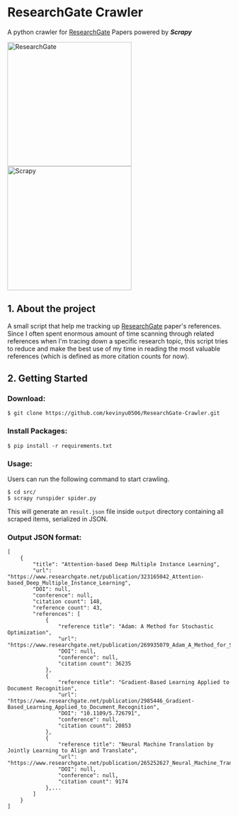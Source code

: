 # ResearchGate Crawler

A python crawler for <a href="https://www.researchgate.net/">ResearchGate</a> Papers powered by ***Scrapy*** 

<a href="https://www.researchgate.net/"><img src="http://library.tmu.edu.tw/Upload/File/Form040602/20190318152002552.JPG" width="280" alt="ResearchGate"/></a>
<a href="https://scrapy.org/"><img src="https://miro.medium.com/max/1400/1*YJNS0JVl7RsVDTmORGZ6xA.png" width="280" alt="Scrapy"/></a>

## 1. About the project

A small script that help me tracking up <a href="https://www.researchgate.net/">ResearchGate</a> paper's references.
Since I often spent enormous amount of time scanning through related references when I'm tracing down a specific 
research topic, this script tries to reduce and make the best use of my time in reading the most valuable references (which is defined as more citation counts for now). 

## 2. Getting Started

### Download:
```
$ git clone https://github.com/kevinyu0506/ResearchGate-Crawler.git
```

### Install Packages:
```
$ pip install -r requirements.txt
```

### Usage:

Users can run the following command to start crawling.
```
$ cd src/
$ scrapy runspider spider.py
```
This will generate an `result.json` file inside `output` directory containing all scraped items, serialized in JSON.

### Output JSON format:

```
[
    {
        "title": "Attention-based Deep Multiple Instance Learning",
        "url": "https://www.researchgate.net/publication/323165042_Attention-based_Deep_Multiple_Instance_Learning",
        "DOI": null,
        "conference": null,
        "citation count": 148,
        "reference count": 43,
        "references": [
            {
                "reference title": "Adam: A Method for Stochastic Optimization",
                "url": "https://www.researchgate.net/publication/269935079_Adam_A_Method_for_Stochastic_Optimization",
                "DOI": null,
                "conference": null,
                "citation count": 36235
            },
            {
                "reference title": "Gradient-Based Learning Applied to Document Recognition",
                "url": "https://www.researchgate.net/publication/2985446_Gradient-Based_Learning_Applied_to_Document_Recognition",
                "DOI": "10.1109/5.726791",
                "conference": null,
                "citation count": 20853
            },
            {
                "reference title": "Neural Machine Translation by Jointly Learning to Align and Translate",
                "url": "https://www.researchgate.net/publication/265252627_Neural_Machine_Translation_by_Jointly_Learning_to_Align_and_Translate",
                "DOI": null,
                "conference": null,
                "citation count": 9174
            },...
        ]
    }
]
```
